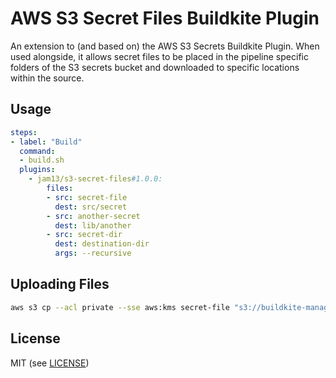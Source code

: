 # AWS S3 Secret Files Buildkite Plugin

An extension to (and based on) the AWS S3 Secrets Buildkite Plugin. When used alongside, it allows
secret files to be placed in the pipeline specific folders of the S3 secrets bucket and downloaded
to specific locations within the source.

## Usage

```yaml
steps:
- label: "Build"
  command:
  - build.sh
  plugins:
    - jam13/s3-secret-files#1.0.0:
        files:
        - src: secret-file
          dest: src/secret
        - src: another-secret
          dest: lib/another
        - src: secret-dir
          dest: destination-dir
          args: --recursive
```

## Uploading Files

```bash
aws s3 cp --acl private --sse aws:kms secret-file "s3://buildkite-managedsecretsbucket-1abcdefghijk2/secret-file"
```

## License

MIT (see [LICENSE](LICENSE))
